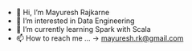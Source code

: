 - 👋 Hi, I’m Mayuresh Rajkarne
- 👀 I’m interested in Data Engineering
- 🌱 I’m currently learning Spark with Scala
- 📫 How to reach me ... -> mayuresh.rk@gmail.com

<!---
mayureshrk/mayureshrk is a ✨ special ✨ repository because its `README.md` (this file) appears on your GitHub profile.
You can click the Preview link to take a look at your changes.
--->
